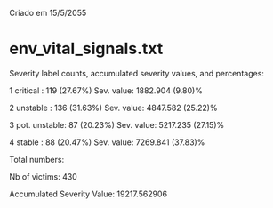 Criado em 15/5/2055

env_vital_signals.txt
=====================

Severity label counts, accumulated severity values, and percentages:

1 critical     :	119 (27.67%)	Sev. value: 1882.904 (9.80)%

2 unstable     :	136 (31.63%)	Sev. value: 4847.582 (25.22)%

3 pot. unstable:	87 (20.23%)	Sev. value: 5217.235 (27.15)%

4 stable       :	88 (20.47%)	Sev. value: 7269.841 (37.83)%


Total numbers:

Nb of victims: 430

Accumulated Severity Value: 19217.562906

